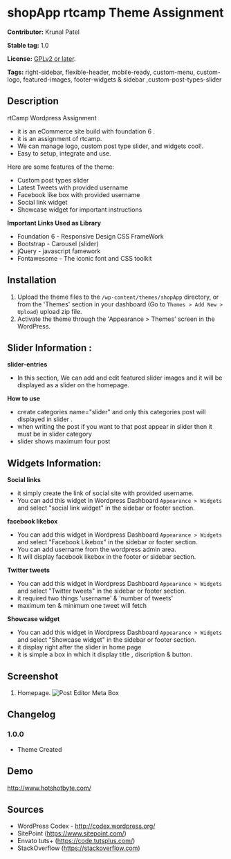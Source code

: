 shopApp rtcamp Theme Assignment
==================

**Contributor:** Krunal Patel

**Stable tag:** 1.0

**License:** [GPLv2 or later](http://www.gnu.org/licenses/gpl-2.0.html).

**Tags:** right-sidebar, flexible-header, mobile-ready, custom-menu, custom-logo, featured-images, footer-widgets & sidebar ,custom-post-types-slider 

## Description ##
rtCamp Wordpress Assignment
* it is an eCommerce site build with foundation 6 .
* it is an assignment of rtcamp.
* We can manage logo, custom post type slider, and widgets cool!.
* Easy to setup, integrate and use.

Here are some features of the theme:

* Custom post types slider
* Latest Tweets with provided username
* Facebook like box with provided username
* Social link widget
* Showcase widget for important instructions


**Important Links Used as Library**
* Foundation 6 - Responsive Design CSS FrameWork
* Bootstrap - Carousel (slider) 
* jQuery - javascript famework
* Fontawesome - The iconic font and CSS toolkit

## Installation

1. Upload the theme files to the `/wp-content/themes/shopApp` directory, or from the 'Themes' section in your dashboard (Go to `Themes > Add New > Upload`) upload zip file.
2. Activate the theme through the 'Appearance > Themes' screen in the WordPress.

## Slider Information :

**slider-entries**
* In this section, We can add and edit featured slider images and it will be displayed as a slider on the homepage. 

**How to use**
* create categories name="slider" and only this categories post will displayed in slider .
* when writing the post if you want to that post appear in slider then it must be in slider category
* slider shows maximum four post 


## Widgets Information:

**Social links**
* it simply create the link of social site with provided username.
* You can add this widget in Wordpress Dashboard `Appearance > Widgets` and select "social link widget" in the sidebar or footer section.

**facebook likebox**
* You can add this widget in Wordpress Dashboard `Appearance > Widgets` and select "Facebook Likebox" in the sidebar or footer section.
* You can add username from the wordpress admin area.
* It will display facebook likebox in the footer or sidebar section.

**Twitter tweets**
* You can add this widget in Wordpress Dashboard `Appearance > Widgets` and select "Twitter tweets" in the sidebar or footer section.
* it required two things 'username' & 'number of tweets' 
* maximum ten & minimum one tweet will fetch

**Showcase widget**
* You can add this widget in Wordpress Dashboard `Appearance > Widgets` and select "Showcase widget" in the sidebar or footer section.
* it display right after the slider in home page
* it is simple a box in which it display title , discription & button. 

## Screenshot

1. Homepage.
![Post Editor Meta Box](https://github.com/kprocks86/rtCamp_shopApp_theme/blob/master/screenshot/screenshot.png)


## Changelog

### 1.0.0
- Theme Created

## Demo

http://www.hotshotbyte.com/

## Sources

- WordPress Codex - http://codex.wordpress.org/
- SitePoint (https://www.sitepoint.com/)
- Envato tuts+ (https://code.tutsplus.com/)
- StackOverflow (https://stackoverflow.com)